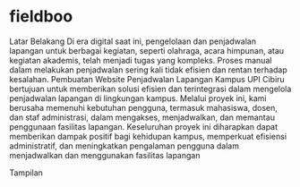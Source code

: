 # fieldboo
Latar Belakang
Di era digital saat ini, pengelolaan dan penjadwalan lapangan 
untuk berbagai kegiatan, seperti olahraga, acara himpunan, 
atau kegiatan akademis, telah menjadi tugas yang kompleks. 
Proses manual dalam melakukan penjadwalan sering kali 
tidak efisien dan rentan terhadap kesalahan. Pembuatan 
Website Penjadwalan Lapangan Kampus UPI Cibiru 
bertujuan untuk memberikan solusi efisien dan terintegrasi 
dalam mengelola penjadwalan lapangan di lingkungan 
kampus. Melalui proyek ini, kami berusaha memenuhi 
kebutuhan pengguna, termasuk mahasiswa, dosen, dan staf 
administrasi, dalam mengakses, menjadwalkan, dan 
memantau penggunaan fasilitas lapangan. Keseluruhan 
proyek ini diharapkan dapat memberikan dampak positif 
bagi kehidupan kampus, memperkuat efisiensi administratif, 
dan meningkatkan pengalaman pengguna dalam 
menjadwalkan dan menggunakan fasilitas lapangan

Tampilan
